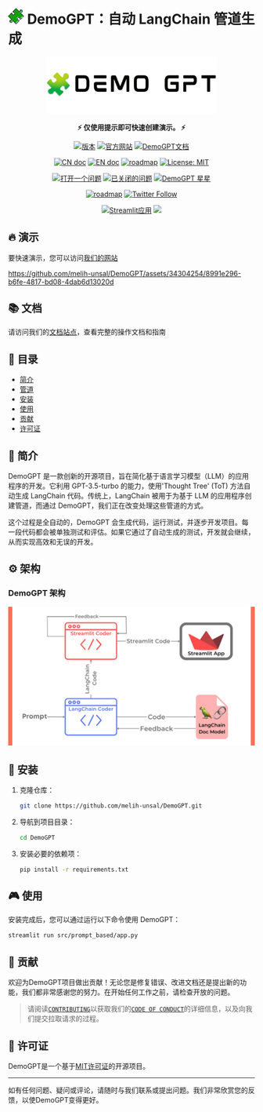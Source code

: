 # ![favicon](../assets/puzzle.png) DemoGPT：自动 LangChain 管道生成

<p align="center">
<a href=""><img src="../assets/banner_small.png" alt="DemoGPT logo：自动生成 LangChain 流程" width="350px"></a>
</p>

<p align="center">
<b>⚡ 仅使用提示即可快速创建演示。 ⚡</b>
</p>

<p align="center">
<a href="https://github.com/melih-unsal/DemoGPT/releases"><img src="https://img.shields.io/github/release/melih-unsal/DemoGPT" alt="版本"></a>
<a href="https://demogpt.io"><img src="https://img.shields.io/badge/官方网站-demogpt.io-blue?style=flat&logo=world&logoColor=white" alt="官方网站"></a>
<a href="https://melih-unsal.github.io/DemoGPT-Docs/)"><img src="https://img.shields.io/badge/文档-📘-blueviolet" alt="DemoGPT文档"></a>
</p>

<p align="center">
<a href="README_CN.md"><img src="https://img.shields.io/badge/文档-中文版-blue.svg" alt="CN doc"></a>
<a href="../README.md"><img src="https://img.shields.io/badge/document-English-blue.svg" alt="EN doc"></a>
<a href="ROADMAP_CN.md"><img src="https://img.shields.io/badge/ROADMAP-路线图-blue" alt="roadmap"></a>
<a href="https://opensource.org/licenses/MIT"><img src="https://img.shields.io/badge/License-MIT-yellow.svg" alt="License: MIT"></a>
</p>

<p align="center">
<a href="https://github.com/melih-unsal/DemoGPT/issues?q=is%3Aopen+is%3Aissue"><img src="https://img.shields.io/github/issues/melih-unsal/DemoGPT.svg?maxAge=2592000000000000" alt="打开一个问题"></a>
<a href="https://github.com/melih-unsal/DemoGPT/issues?q=is%3Aissue+is%3Aclosed"><img src="https://img.shields.io/github/issues-closed-raw/melih-unsal/DemoGPT.svg?maxAge=25920000000000000000" alt="已关闭的问题"></a>
<a href="https://star-history.com/#melih-unsal/DemoGPT"><img src="https://img.shields.io/github/stars/melih-unsal/DemoGPT?style=social" alt="DemoGPT  星星"></a>
</p>

<p align="center">
<a href="./resources/WeChat.jpeg"><img src="https://img.shields.io/badge/WeChat-微信-blue" alt="roadmap"></a>
<a href="https://twitter.com/demo_gpt"><img src="https://img.shields.io/twitter/follow/demo_gpt?style=social" alt="Twitter Follow"></a>
</p>

<p align="center">
<a href="https://demogpt.streamlit.app"><img src="https://static.streamlit.io/badges/streamlit_badge_black_white.svg" alt="Streamlit应用"></a>
<a href="https://huggingface.co/spaces/melihunsal/demogpt"><img src="https://img.shields.io/badge/%F0%9F%A4%97-空间-yellow"></a>
</p>


## 🔥 演示

要快速演示，您可以访问[我们的网站](https://demogpt.io)

https://github.com/melih-unsal/DemoGPT/assets/34304254/8991e296-b6fe-4817-bd08-4dab6d13020d

## 📚 文档

请访问我们的[文档站点](https://melih-unsal.github.io/DemoGPT-Docs/)，查看完整的操作文档和指南

## 📑 目录

- [简介](#-简介)
- [管道](#%EF%B8%8F-管道)
- [安装](#-安装)
- [使用](#-使用)
- [贡献](#-贡献)
- [许可证](#-许可证)

## 📌 简介

DemoGPT 是一款创新的开源项目，旨在简化基于语言学习模型（LLM）的应用程序的开发。它利用 GPT-3.5-turbo 的能力，使用'Thought Tree' (ToT) 方法自动生成 LangChain 代码。传统上，LangChain 被用于为基于 LLM 的应用程序创建管道，而通过 DemoGPT，我们正在改变处理这些管道的方式。

这个过程是全自动的，DemoGPT 会生成代码，运行测试，并逐步开发项目。每一段代码都会被单独测试和评估。如果它通过了自动生成的测试，开发就会继续，从而实现高效和无误的开发。

## ⚙️ 架构
### DemoGPT 架构
![DemoGPT 架构](../assets/demogpt_new_pipeline.jpeg?raw=true "DemoGPT Architecture")

## 🔧 安装

1. 克隆仓库：
    ```sh
    git clone https://github.com/melih-unsal/DemoGPT.git
    ```
2. 导航到项目目录：
    ```sh
    cd DemoGPT
    ```
3. 安装必要的依赖项： 
    ```sh
    pip install -r requirements.txt
    ```

## 🎮 使用

安装完成后，您可以通过运行以下命令使用 DemoGPT：

```sh
streamlit run src/prompt_based/app.py
```

## 🤝 贡献

欢迎为DemoGPT项目做出贡献！无论您是修复错误、改进文档还是提出新的功能，我们都非常感谢您的努力。在开始任何工作之前，请检查开放的问题。

> 请阅读[`CONTRIBUTING`](../CONTRIBUTING.md)以获取我们的[`CODE OF CONDUCT`](../CODE_OF_CONDUCT.md)的详细信息，以及向我们提交拉取请求的过程。

## 📜 许可证

DemoGPT是一个基于[MIT许可证](../LICENSE)的开源项目。

---

如有任何问题、疑问或评论，请随时与我们联系或提出问题。我们非常欣赏您的反馈，以使DemoGPT变得更好。